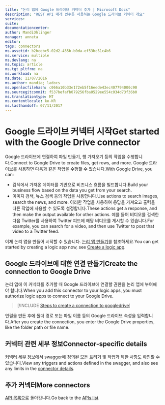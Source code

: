 ```yaml
---
title: "논리 앱에 Google 드라이브 커넥터 추가 | Microsoft Docs"
description: "REST API 매개 변수를 사용하는 Google 드라이브 커넥터 개요"
services: 
suite: 
documentationcenter: 
author: MandiOhlinger
manager: anneta
editor: 
tags: connectors
ms.assetid: b2bcebc5-02d2-435b-b0da-ef53bc51c4b6
ms.service: multiple
ms.devlang: na
ms.topic: article
ms.tgt_pltfrm: na
ms.workload: na
ms.date: 11/07/2016
ms.author: mandia; ladocs
ms.openlocfilehash: c066a10b33e172eb5f16eede43ec407794000c90
ms.sourcegitcommit: f537befafb079256fba0529ee554c034d73f36b0
ms.translationtype: MT
ms.contentlocale: ko-KR
ms.lasthandoff: 07/11/2017
---
```

# <a name="get-started-with-the-google-drive-connector"></a><span data-ttu-id="9c12b-103">Google 드라이브 커넥터 시작</span><span class="sxs-lookup"><span data-stu-id="9c12b-103">Get started with the Google Drive connector</span></span>
<span data-ttu-id="9c12b-104">Google 드라이브에 연결하여 파일 만들기, 행 가져오기 등의 작업을 수행합니다.</span><span class="sxs-lookup"><span data-stu-id="9c12b-104">Connect to Google Drive to create files, get rows, and more.</span></span> <span data-ttu-id="9c12b-105">Google 드라이브를 사용하면 다음과 같은 작업을 수행할 수 있습니다.</span><span class="sxs-lookup"><span data-stu-id="9c12b-105">With Google Drive, you can:</span></span> 

* <span data-ttu-id="9c12b-106">검색에서 가져온 데이터를 기반으로 비즈니스 흐름을 빌드합니다.</span><span class="sxs-lookup"><span data-stu-id="9c12b-106">Build your business flow based on the data you get from your search.</span></span> 
* <span data-ttu-id="9c12b-107">이미지 검색, 뉴스 검색 등의 작업을 사용합니다.</span><span class="sxs-lookup"><span data-stu-id="9c12b-107">Use actions to search images, search the news, and more.</span></span> <span data-ttu-id="9c12b-108">이러한 작업을 사용하여 응답을 가져오고 출력을 다른 작업에 사용할 수 있도록 설정합니다.</span><span class="sxs-lookup"><span data-stu-id="9c12b-108">These actions get a response, and then make the output available for other actions.</span></span> <span data-ttu-id="9c12b-109">예를 들어 비디오를 검색한 다음 Twitter를 사용하여 Twitter 피드에 해당 비디오를 게시할 수 있습니다.</span><span class="sxs-lookup"><span data-stu-id="9c12b-109">For example, you can search for a video, and then use Twitter to post that video to a Twitter feed.</span></span>

<span data-ttu-id="9c12b-110">이제 논리 앱을 만들어 시작할 수 있습니다. [논리 앱 만들기](../logic-apps/logic-apps-create-a-logic-app.md)를 참조하세요.</span><span class="sxs-lookup"><span data-stu-id="9c12b-110">You can get started by creating a logic app now, see [Create a logic app](../logic-apps/logic-apps-create-a-logic-app.md).</span></span>

## <a name="create-the-connection-to-google-drive"></a><span data-ttu-id="9c12b-111">Google 드라이브에 대한 연결 만들기</span><span class="sxs-lookup"><span data-stu-id="9c12b-111">Create the connection to Google Drive</span></span>
<span data-ttu-id="9c12b-112">논리 앱에 이 커넥터를 추가할 때 Google 드라이브에 연결할 권한을 논리 앱에 부여해야 합니다.</span><span class="sxs-lookup"><span data-stu-id="9c12b-112">When you add this connector to your logic apps, you must authorize logic apps to connect to your Google Drive.</span></span>

> [!INCLUDE [Steps to create a connection to googledrive](../../includes/connectors-create-api-googledrive.md)]
> 
> 

<span data-ttu-id="9c12b-113">연결을 만든 후에 폴더 경로 또는 파일 이름 등의 Google 드라이브 속성을 입력합니다.</span><span class="sxs-lookup"><span data-stu-id="9c12b-113">After you create the connection, you enter the Google Drive properties, like the folder path or file name.</span></span> 

## <a name="connector-specific-details"></a><span data-ttu-id="9c12b-114">커넥터 관련 세부 정보</span><span class="sxs-lookup"><span data-stu-id="9c12b-114">Connector-specific details</span></span>

<span data-ttu-id="9c12b-115">[커넥터 세부 정보](/connectors/googledrive/)에서 swagger에 정의된 모든 트리거 및 작업과 제한 사항도 확인할 수 있습니다.</span><span class="sxs-lookup"><span data-stu-id="9c12b-115">View any triggers and actions defined in the swagger, and also see any limits in the [connector details](/connectors/googledrive/).</span></span>

## <a name="more-connectors"></a><span data-ttu-id="9c12b-116">추가 커넥터</span><span class="sxs-lookup"><span data-stu-id="9c12b-116">More connectors</span></span>
<span data-ttu-id="9c12b-117">[API 목록](apis-list.md)으로 돌아갑니다.</span><span class="sxs-lookup"><span data-stu-id="9c12b-117">Go back to the [APIs list](apis-list.md).</span></span>
